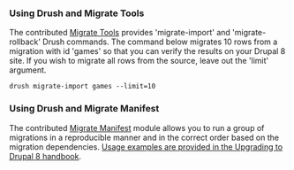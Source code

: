 ### Using Drush and Migrate Tools

The contributed [Migrate Tools](https://www.drupal.org/project/migrate%5Ftools) provides 'migrate-import' and 'migrate-rollback' Drush commands. The command below migrates 10 rows from a migration with id 'games' so that you can verify the results on your Drupal 8 site. If you wish to migrate all rows from the source, leave out the 'limit' argument.

`drush migrate-import games --limit=10`

### Using Drush and Migrate Manifest

The contributed [Migrate Manifest](https://drupal.org/project/migrate%5Fmanifest) module allows you to run a group of migrations in a reproducible manner and in the correct order based on the migration dependencies. [Usage examples are provided in the Upgrading to Drupal 8 handbook](https://www.drupal.org/docs/8/upgrade/upgrade-using-drush#manifest).